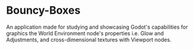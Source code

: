 # Bouncy-Boxes
An application made for studying and showcasing Godot's capabilities for graphics the World Environment node's properties i.e. Glow and Adjustments, and cross-dimensional textures with Viewport nodes.
